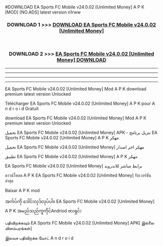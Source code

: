 #DOWNLOAD EA Sports FC Mobile v24.0.02  [Unlimited Money] A P K [MOD] [NO.ADS] latest version n1rww



<div align="center">

<h3>DOWNLOAD 1 >>> <a href="https://teeasianyam.web.app?sq=EA Sports FC Mobile v24.0.02  [Unlimited Money]">DOWNLOAD EA Sports FC Mobile v24.0.02  [Unlimited Money] </a></h3><br>

<h3>DOWNLOAD 2 >>> <a href="https://teeasianyam.web.app?sq=EA Sports FC Mobile v24.0.02  [Unlimited Money] ">EA Sports FC Mobile v24.0.02  [Unlimited Money]  DOWNLOAD </a></h3>

</div>


----------------------------------------------------------

----------------------------------------------------------

----------------------------------------------------------

----------------------------------------------------------


EA Sports FC Mobile v24.0.02  [Unlimited Money]  Mod A P K download premium latest version Unlocked

Télécharger EA Sports FC Mobile v24.0.02  [Unlimited Money]  A P K pour A n d r o i d Gratuit

download EA Sports FC Mobile v24.0.02  [Unlimited Money]  Mod A P K premium latest version Unlocked

تحميل EA Sports FC Mobile v24.0.02  [Unlimited Money]  APK - تنزيل برنامج EA Sports FC Mobile v24.0.02  [Unlimited Money]  A P K مهكر

تحميل EA Sports FC Mobile v24.0.02  [Unlimited Money]  مهكر اخر اصدار

تطبيق EA Sports FC Mobile v24.0.02  [Unlimited Money]  A P K مهكر

EA Sports FC Mobile v24.0.02  [Unlimited Money]  برابط مباشر للاندرويد

ดาวน์โหลด A P K EA Sports FC Mobile v24.0.02  [Unlimited Money]  รับเวอร์ชันล่าสุด

Baixar A P K mod

အက်ပ်ကို ဒေါင်းလုဒ်လုပ်ပါ။ EA Sports FC Mobile v24.0.02  [Unlimited Money]  A P K အမည်သည်ကူကိုင်Andriod ဗားရှင်း

பதிவிறக்கவும் EA Sports FC Mobile v24.0.02  [Unlimited Money]  APK[ இல்லை விளம்பரங்கள்] 
 
இலவச பதிவிறக்க மோட் A n d r o i d



